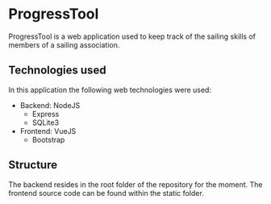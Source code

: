 # ProgressTool
ProgressTool is a web application used to keep track of the sailing skills of members of a sailing association.

## Technologies used
In this application the following web technologies were used:

- Backend: NodeJS
    + Express
    + SQLite3
- Frontend: VueJS
    + Bootstrap

## Structure
The backend resides in the root folder of the repository for the moment. The frontend source code can be found within the static folder.